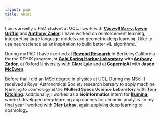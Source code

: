 ```yaml
---
layout: page
title: About
---
```


I am currently a PhD student at UCL. I work with [**Caswell Barry**](https://barry-lab.com/), [**Lewis Griffin**](https://scholar.google.com/citations?hl=en&user=Gw5Pc1UAAAAJ&view_op=list_works&sortby=pubdate) and [**Anthony Zador**](https://zadorlab.labsites.cshl.edu/). I have worked on reinforcement learning, interpreting large language models and geometric deep learning. I like to use neuroscience as an inspiration to build better ML algorithms.

During my PhD I have interned at [**Rewood Research**](https://www.redwoodresearch.org/) in Berkeley California for the REMIX program, at [**Cold Spring Harbor Laboratory**](https://en.wikipedia.org/wiki/Cold_Spring_Harbor_Laboratory) with [**Anthony Zador**](https://zadorlab.labsites.cshl.edu/), at Oxford University with [**Clare Lyle**](https://clarelyle.com/) and at [**CopernicAI**](https://copernicai.com/) with [**Jason McEwen**](http://www.jasonmcewen.org/).

Before that I did an MSci degree in physics at UCL. During my MSci, I received a Royal Astronomical Society 
research bursary to apply machine learning to cosmology at the **Mullard Space Science Laboratory** with [**Tom Kitching**](https://scholar.google.com/citations?user=YoFoNiAAAAAJ&hl=en).
Additionally, I worked as a **bioinformatics** intern for [**Illumina**](illumina.com), where I developed deep learning approaches for genomic analysis. In my final year I worked with [**Ofer Lahav**](https://scholar.google.com/citations?user=AjP6PvoAAAAJ&hl=en&oi=ao), again applying deep learning to cosmology. 